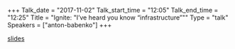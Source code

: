 +++
Talk_date = "2017-11-02"
Talk_start_time = "12:05"
Talk_end_time = "12:25"
Title = "Ignite: \"I’ve heard you know “infrastructure”\""
Type = "talk"
Speakers = ["anton-babenko"]
+++


[slides](https://assets.devopsdays.org/events/2017/oslo/slides/anton-babenko.pdf)

